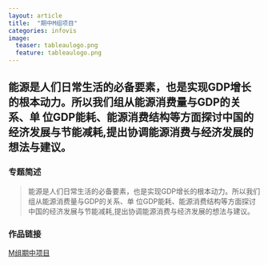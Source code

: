```yaml
---
layout: article
title:  "期中M组项目"
categories: infovis
image:
  teaser: tableaulogo.png
  feature: tableaulogo.png
---
```

## 能源是人们日常生活的必备要素，也是实现GDP增长的根本动力。所以我们组从能源消费量与GDP的关系、单 位GDP能耗、能源消费结构等方面探讨中国的经济发展与节能减耗,提出协调能源消费与经济发展的想法与建议。

### 专题简述
>  能源是人们日常生活的必备要素，也是实现GDP增长的根本动力。所以我们组从能源消费量与GDP的关系、单 位GDP能耗、能源消费结构等方面探讨中国的经济发展与节能减耗,提出协调能源消费与经济发展的想法与建议。




### 作品链接

[M组期中项目](https://wanlihon.github.io/m/)